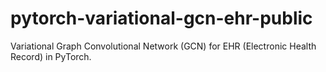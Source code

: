 # pytorch-variational-gcn-ehr-public
Variational Graph Convolutional Network (GCN) for EHR (Electronic Health Record) in PyTorch.
